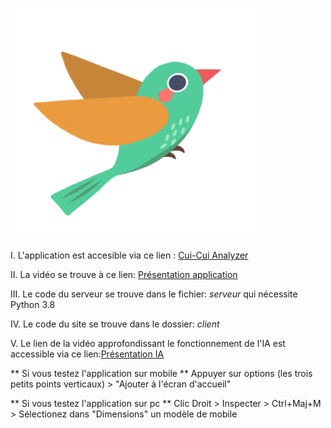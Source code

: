 ![alt text](https://github.com/Panda-Dreamer/ES-Cui-cui.ml/blob/main/client/resources/logo.svg)

I. L'application est accesible via ce lien : [Cui-Cui Analyzer](https://cui-cui.ml)


II. La vidéo se trouve à ce lien: [Présentation application](https://youtu.be/SdGn9vRxyjI)


III. Le code du serveur se trouve dans le fichier: *serveur* qui nécessite Python 3.8 


IV. Le code du site se trouve dans le dossier: *client*


V. Le lien de la vidéo approfondissant le fonctionnement de l'IA est accessible via ce lien:[Présentation IA](https://youtu.be/V0IeZ-uRZok)




** Si vous testez l'application sur mobile **
Appuyer sur options (les trois petits points verticaux) > "Ajouter à l'écran d'accueil"

** Si vous testez l'application sur pc **
Clic Droit > Inspecter > Ctrl+Maj+M  > Sélectionez dans "Dimensions" un modèle de mobile

